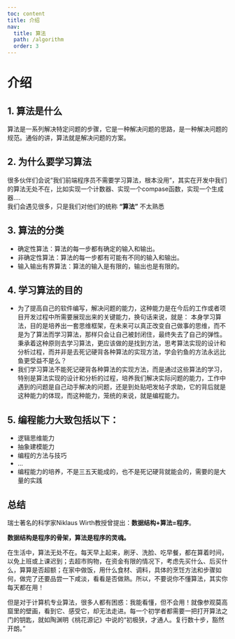 ```yaml
---
toc: content
title: 介绍
nav:
  title: 算法
  path: /algorithm
  order: 3
---
```

# 介绍

## 1. 算法是什么

算法是一系列解决特定问题的步骤，它是一种解决问题的思路，是一种解决问题的规范。通俗的讲，算法就是解决问题的方案。

## 2. 为什么要学习算法

很多伙伴们会说“我们前端程序员不需要学习算法，根本没用”，其实在开发中我们的算法无处不在，比如实现一个计数器、实现一个compase函数，实现一个生成器....  
我们会遇见很多，只是我们对他们的统称 **“算法”** 不太熟悉

## 3. 算法的分类

- 确定性算法：算法的每一步都有确定的输入和输出。
- 非确定性算法：算法的每一步都有可能有不同的输入和输出。
- 输入输出有界算法：算法的输入是有限的，输出也是有限的。

## 4. 学习算法的目的

- 为了提高自己的软件编写，解决问题的能力，这种能力是在今后的工作或者项目开发过程中所需要展现出来的关键能力，换句话来说，就是：
本身学习算法，目的是培养出一套思维框架，在未来可以真正改变自己做事的思维，而不是为了算法而学习算法，那样只会让自己被封闭住，最终失去了自己的弹性。
秉承着这种原则去学习算法，更应该做的是找到方法，思考算法实现的设计和分析过程，而并非是去死记硬背各种算法的实现方法，学会钓鱼的方法永远比鱼更受益不是么？
- 我们学习算法不能死记硬背各种算法的实现方法，而是通过这些算法的学习，特别是算法实现的设计和分析的过程，培养我们解决实际问题的能力，工作中遇到的问题是自己动手解决的问题，还是到处贴吧发帖子求助，它的背后就是这种能力的体现，而这种能力，笼统的来说，就是编程能力。
## 5. 编程能力大致包括以下：
- 逻辑思维能力
- 抽象建模能力
- 编程的方法与技巧
- ...
- 编程能力的培养，不是三五天能成的，也不是死记硬背就能会的，需要的是大量的实践

## 总结
瑞士著名的科学家Niklaus Wirth教授曾提出：**数据结构+算法=程序**。

**数据结构是程序的骨架，算法是程序的灵魂。**

在生活中，算法无处不在。每天早上起来，刷牙、洗脸、吃早餐，都在算着时间，以免上班或上课迟到；去超市购物，在资金有限的情况下，考虑先买什么、后买什么，算算是否超额；在家中做饭，用什么食材、调料，具体的烹饪方法和步骤如何，做完了还要品尝一下咸淡，看看是否做熟。所以，不要说你不懂算法，其实你每天都在用！

但是对于计算机专业算法，很多人都有困惑：我能看懂，但不会用！就像参观莫高窟里的壁画，看到它、感受它，却无法走进。每一个初学者都需要一把打开算法之门的钥匙，就如陶渊明《桃花源记》中说的“初极狭，才通人。复行数十步，豁然开朗。”
